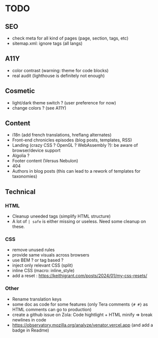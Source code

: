 # TODO

## SEO

- check meta for all kind of pages (page, section, tags, etc)
- sitemap.xml: ignore tags (all langs)

## A11Y

- color contrast (warning: theme for code blocks)
- real audit (lighthouse is definitely not enough)

## Cosmetic

- light/dark theme switch ? (user preference for now)
- change colors ? (see A11Y)

## Content

- i18n (add french translations, hreflang alternates)
- Front-end chronicles episodes (blog posts, templates, RSS)
- Landing (crazy CSS ? OpenGL ? WebAssembly ?): be aware of browser/device support
- Algolia ?
- Footer content (Versus Nebulon)
- 404
- Authors in blog posts (this can lead to a rework of templates for taxonomies)

## Technical

### HTML

- Cleanup uneeded tags (simplify HTML structure)
- A lot of `| safe` is either missing or useless. Need some cleanup on these.

### CSS

- remove unused rules
- provide same visuals across browsers
- use BEM ? or tag based ?
- inject only relevant CSS (split)
- inline CSS (macro: inline_style)
- add a reset : <https://keithjgrant.com/posts/2024/01/my-css-resets/>

### Other

- Rename translation keys
- some doc as code for some features (only Tera comments `{# #}` as HTML comments can go to production)
- create a github issue on Zola: Code hightlight + HTML minify => break newlines in code
- <https://observatory.mozilla.org/analyze/venator.vercel.app> (and add a badge in Readme)
